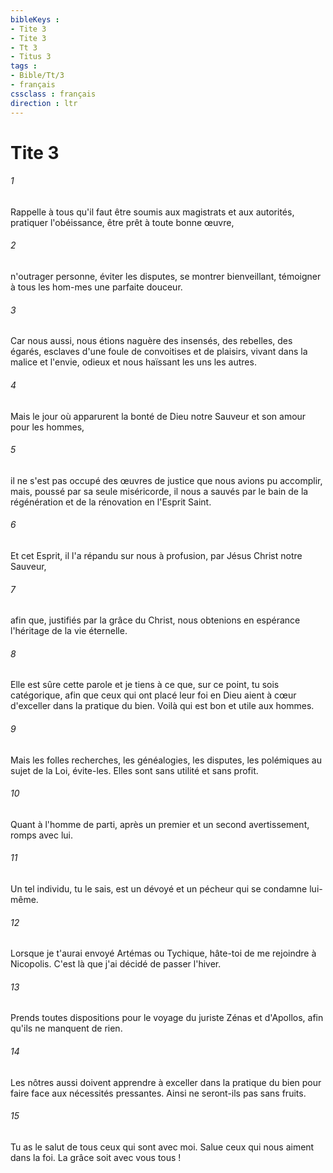 ```yaml
---
bibleKeys : 
- Tite 3
- Tite 3
- Tt 3
- Titus 3
tags : 
- Bible/Tt/3
- français
cssclass : français
direction : ltr
---
```


# Tite 3

###### 1
Rappelle à tous qu'il faut être soumis aux magistrats et aux autorités, pratiquer l'obéissance, être prêt à toute bonne œuvre, 
###### 2
n'outrager personne, éviter les disputes, se montrer bienveillant, témoigner à tous les hom-mes une parfaite douceur. 
###### 3
Car nous aussi, nous étions naguère des insensés, des rebelles, des égarés, esclaves d'une foule de convoitises et de plaisirs, vivant dans la malice et l'envie, odieux et nous haïssant les uns les autres. 
###### 4
Mais le jour où apparurent la bonté de Dieu notre Sauveur et son amour pour les hommes, 
###### 5
il ne s'est pas occupé des œuvres de justice que nous avions pu accomplir, mais, poussé par sa seule miséricorde, il nous a sauvés par le bain de la régénération et de la rénovation en l'Esprit Saint. 
###### 6
Et cet Esprit, il l'a répandu sur nous à profusion, par Jésus Christ notre Sauveur, 
###### 7
afin que, justifiés par la grâce du Christ, nous obtenions en espérance l'héritage de la vie éternelle. 
###### 8
Elle est sûre cette parole et je tiens à ce que, sur ce point, tu sois catégorique, afin que ceux qui ont placé leur foi en Dieu aient à cœur d'exceller dans la pratique du bien. Voilà qui est bon et utile aux hommes. 
###### 9
Mais les folles recherches, les généalogies, les disputes, les polémiques au sujet de la Loi, évite-les. Elles sont sans utilité et sans profit. 
###### 10
Quant à l'homme de parti, après un premier et un second avertissement, romps avec lui. 
###### 11
Un tel individu, tu le sais, est un dévoyé et un pécheur qui se condamne lui-même. 
###### 12
Lorsque je t'aurai envoyé Artémas ou Tychique, hâte-toi de me rejoindre à Nicopolis. C'est là que j'ai décidé de passer l'hiver. 
###### 13
Prends toutes dispositions pour le voyage du juriste Zénas et d'Apollos, afin qu'ils ne manquent de rien. 
###### 14
Les nôtres aussi doivent apprendre à exceller dans la pratique du bien pour faire face aux nécessités pressantes. Ainsi ne seront-ils pas sans fruits. 
###### 15
Tu as le salut de tous ceux qui sont avec moi. Salue ceux qui nous aiment dans la foi. La grâce soit avec vous tous ! 

